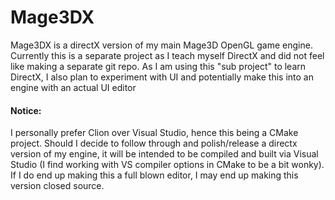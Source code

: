 # Mage3DX
Mage3DX is a directX version of my main Mage3D OpenGL game engine. Currently this is a separate project as I teach myself DirectX and did not feel like making a separate git repo. As I am using this "sub project" to learn DirectX, I also plan to experiment with UI and potentially make this into an engine with an actual UI editor

#### Notice:
I personally prefer Clion over Visual Studio, hence this being a CMake project. Should I decide to follow through and polish/release a directx version of my engine, it will be intended to be compiled and built via Visual Studio (I find working with VS compiler options in CMake to be a bit wonky). If I do end up making this a full blown editor, I may end up making this version closed source.
